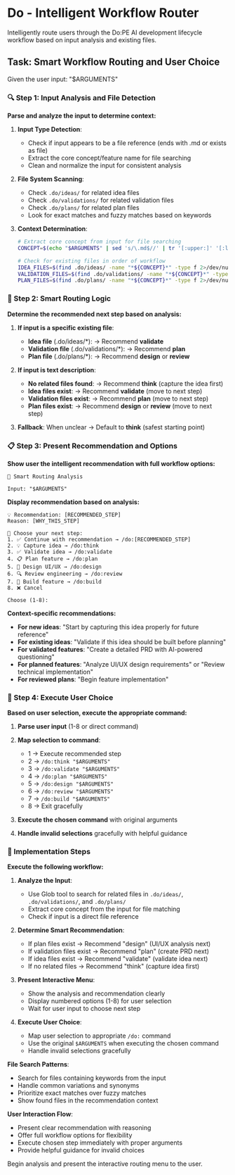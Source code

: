 # Do - Intelligent Workflow Router

Intelligently route users through the Do:PE AI development lifecycle workflow based on input analysis and existing files.

## Task: Smart Workflow Routing and User Choice

Given the user input: "$ARGUMENTS"

### 🔍 Step 1: Input Analysis and File Detection

**Parse and analyze the input to determine context:**

1. **Input Type Detection**:
   - Check if input appears to be a file reference (ends with .md or exists as file)
   - Extract the core concept/feature name for file searching
   - Clean and normalize the input for consistent analysis

2. **File System Scanning**:
   - Check `.do/ideas/` for related idea files
   - Check `.do/validations/` for related validation files
   - Check `.do/plans/` for related plan files
   - Look for exact matches and fuzzy matches based on keywords

3. **Context Determination**:
   ```bash
   # Extract core concept from input for file searching
   CONCEPT=$(echo "$ARGUMENTS" | sed 's/\.md$//' | tr '[:upper:]' '[:lower:]' | sed 's/[^a-z0-9]/-/g' | sed 's/--*/-/g' | sed 's/^-\|-$//g')
   
   # Check for existing files in order of workflow
   IDEA_FILES=$(find .do/ideas/ -name "*${CONCEPT}*" -type f 2>/dev/null || true)
   VALIDATION_FILES=$(find .do/validations/ -name "*${CONCEPT}*" -type f 2>/dev/null || true)
   PLAN_FILES=$(find .do/plans/ -name "*${CONCEPT}*" -type f 2>/dev/null || true)
   ```

### 🎯 Step 2: Smart Routing Logic

**Determine the recommended next step based on analysis:**

1. **If input is a specific existing file**:
   - **Idea file** (.do/ideas/*): → Recommend **validate**
   - **Validation file** (.do/validations/*): → Recommend **plan**
   - **Plan file** (.do/plans/*): → Recommend **design** or **review**

2. **If input is text description**:
   - **No related files found**: → Recommend **think** (capture the idea first)
   - **Idea files exist**: → Recommend **validate** (move to next step)
   - **Validation files exist**: → Recommend **plan** (move to next step)
   - **Plan files exist**: → Recommend **design** or **review** (move to next step)

3. **Fallback**: When unclear → Default to **think** (safest starting point)

### 📋 Step 3: Present Recommendation and Options

**Show user the intelligent recommendation with full workflow options:**

```
🤖 Smart Routing Analysis

Input: "$ARGUMENTS"
```

**Display recommendation based on analysis:**

```
💡 Recommendation: [RECOMMENDED_STEP]
Reason: [WHY_THIS_STEP]

🚀 Choose your next step:
1. ✅ Continue with recommendation → /do:[RECOMMENDED_STEP]
2. 💡 Capture idea → /do:think
3. ✅ Validate idea → /do:validate  
4. 📋 Plan feature → /do:plan
5. 🎨 Design UI/UX → /do:design
6. 🔍 Review engineering → /do:review
7. 🚀 Build feature → /do:build
8. ❌ Cancel

Choose (1-8): 
```

**Context-specific recommendations:**

- **For new ideas**: "Start by capturing this idea properly for future reference"
- **For existing ideas**: "Validate if this idea should be built before planning"
- **For validated features**: "Create a detailed PRD with AI-powered questioning"
- **For planned features**: "Analyze UI/UX design requirements" or "Review technical implementation"
- **For reviewed plans**: "Begin feature implementation"

### 🚀 Step 4: Execute User Choice

**Based on user selection, execute the appropriate command:**

1. **Parse user input** (1-8 or direct command)
2. **Map selection to command**:
   - 1 → Execute recommended step
   - 2 → `/do:think "$ARGUMENTS"`
   - 3 → `/do:validate "$ARGUMENTS"`
   - 4 → `/do:plan "$ARGUMENTS"`
   - 5 → `/do:design "$ARGUMENTS"`
   - 6 → `/do:review "$ARGUMENTS"`
   - 7 → `/do:build "$ARGUMENTS"`
   - 8 → Exit gracefully

3. **Execute the chosen command** with original arguments
4. **Handle invalid selections** gracefully with helpful guidance

### 🔧 Implementation Steps

**Execute the following workflow:**

1. **Analyze the Input**:
   - Use Glob tool to search for related files in `.do/ideas/`, `.do/validations/`, and `.do/plans/`
   - Extract core concept from the input for file matching
   - Check if input is a direct file reference

2. **Determine Smart Recommendation**:
   - If plan files exist → Recommend "design" (UI/UX analysis next)
   - If validation files exist → Recommend "plan" (create PRD next)  
   - If idea files exist → Recommend "validate" (validate idea next)
   - If no related files → Recommend "think" (capture idea first)

3. **Present Interactive Menu**:
   - Show the analysis and recommendation clearly
   - Display numbered options (1-8) for user selection
   - Wait for user input to choose next step

4. **Execute User Choice**:
   - Map user selection to appropriate `/do:` command
   - Use the original `$ARGUMENTS` when executing the chosen command
   - Handle invalid selections gracefully

**File Search Patterns**:
- Search for files containing keywords from the input
- Handle common variations and synonyms
- Prioritize exact matches over fuzzy matches
- Show found files in the recommendation context

**User Interaction Flow**:
- Present clear recommendation with reasoning
- Offer full workflow options for flexibility  
- Execute chosen step immediately with proper arguments
- Provide helpful guidance for invalid choices

Begin analysis and present the interactive routing menu to the user.